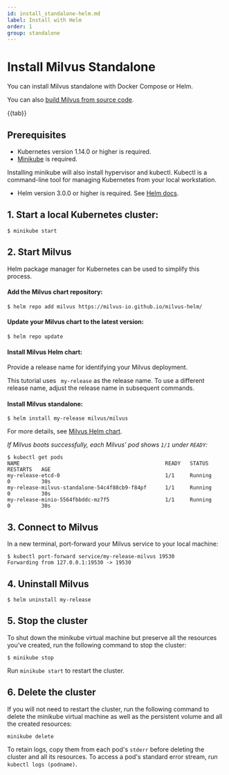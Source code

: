 ```yaml
---
id: install_standalone-helm.md
label: Install with Helm 
order: 1
group: standalone
---
```


# Install Milvus Standalone

You can install Milvus standalone with Docker Compose or Helm.

You can also [build Milvus from source code](https://github.com/milvus-io/milvus#to-start-developing-milvus).

{{tab}}

## Prerequisites
- Kubernetes version 1.14.0 or higher is required.
- [Minikube](https://kubernetes.io/docs/tasks/tools/install-minikube/) is required.

<div class="alert note">
Installing minikube will also install hypervisor and kubectl. Kubectl is a command-line tool for managing Kubernetes from your local workstation.
</div>

- Helm version 3.0.0 or higher is required. See [Helm docs](https://helm.sh/docs/).

## 1. Start a local Kubernetes cluster:
```
$ minikube start
```

## 2. Start Milvus
<div class="alert note">
Helm package manager for Kubernetes can be used to simplify this process.
</div>

#### Add the Milvus chart repository:
```
$ helm repo add milvus https://milvus-io.github.io/milvus-helm/
```

#### Update your Milvus chart to the latest version: 
```
$ helm repo update
```

#### Install Milvus Helm chart:
Provide a release name for identifying your Milvus deployment.

<div class="alert note">
This tutorial uses <code> my-release</code> as the release name. To use a different release name, adjust the release name in subsequent commands.
</div>

#### Install Milvus standalone:
```
$ helm install my-release milvus/milvus
```

<div class="alert note">
For more details, see <a href="https://artifacthub.io/packages/helm/milvus/milvus">Milvus Helm chart</a>.
</div>


*If Milvus boots successfully, each Milvus’ pod shows `1/1` under `READY`:*
```
$ kubectl get pods
NAME                                               READY   STATUS      RESTARTS   AGE
my-release-etcd-0                                  1/1     Running     0          30s
my-release-milvus-standalone-54c4f88cb9-f84pf      1/1     Running     0          30s
my-release-minio-5564fbbddc-mz7f5                  1/1     Running     0          30s
```

## 3. Connect to Milvus
In a new terminal, port-forward your Milvus service to your local machine:
```
$ kubectl port-forward service/my-release-milvus 19530
Forwarding from 127.0.0.1:19530 -> 19530
```

## 4. Uninstall Milvus
```
$ helm uninstall my-release
```

## 5. Stop the cluster
To shut down the minikube virtual machine but preserve all the resources you’ve created, run the following command to stop the cluster:
```
$ minikube stop
```

<div class="alert note">
Run <code>minikube start</code> to restart the cluster.
</div>

## 6. Delete the cluster
If you will not need to restart the cluster, run the following command to delete the minikube virtual machine as well as the persistent volume and all the created resources:
```
minikube delete
```

<div class="alert note">
To retain logs,  copy them from each pod's <code>stderr</code> before deleting the cluster and all its resources. To access a pod's standard error stream, run <code>kubectl logs (podname)</code>.
</div>
